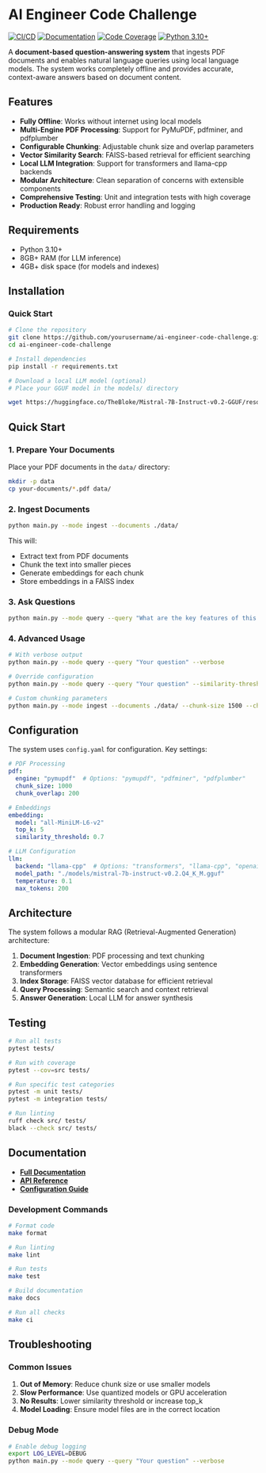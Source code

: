 # AI Engineer Code Challenge

[![CI/CD](https://github.com/asolayman/ai-engineer-code-challenge/actions/workflows/ci.yml/badge.svg)](https://github.com/solayman/ai-engineer-code-challenge/actions/workflows/ci.yml)
[![Documentation](https://github.com/asolayman/ai-engineer-code-challenge/actions/workflows/docs.yml/badge.svg)](https://asolayman.github.io/ai-engineer-code-challenge/)
[![Code Coverage](https://codecov.io/gh/asolayman/ai-engineer-code-challenge/branch/main/graph/badge.svg)](https://codecov.io/gh/asolayman/ai-engineer-code-challenge)
[![Python 3.10+](https://img.shields.io/badge/python-3.10+-blue.svg)](https://www.python.org/downloads/)

A **document-based question-answering system** that ingests PDF documents and enables natural language queries using local language models. The system works completely offline and provides accurate, context-aware answers based on document content.

## Features

- **Fully Offline**: Works without internet using local models
- **Multi-Engine PDF Processing**: Support for PyMuPDF, pdfminer, and pdfplumber
- **Configurable Chunking**: Adjustable chunk size and overlap parameters
- **Vector Similarity Search**: FAISS-based retrieval for efficient searching
- **Local LLM Integration**: Support for transformers and llama-cpp backends
- **Modular Architecture**: Clean separation of concerns with extensible components
- **Comprehensive Testing**: Unit and integration tests with high coverage
- **Production Ready**: Robust error handling and logging

## Requirements

- Python 3.10+
- 8GB+ RAM (for LLM inference)
- 4GB+ disk space (for models and indexes)

## Installation

### Quick Start

```bash
# Clone the repository
git clone https://github.com/yourusername/ai-engineer-code-challenge.git
cd ai-engineer-code-challenge

# Install dependencies
pip install -r requirements.txt

# Download a local LLM model (optional)
# Place your GGUF model in the models/ directory

wget https://huggingface.co/TheBloke/Mistral-7B-Instruct-v0.2-GGUF/resolve/main/mistral-7b-instruct-v0.2.Q4_K_M.gguf -o ./models/mistral-7b-instruct-v0.2.Q4_K_M.gguf

```


## Quick Start

### 1. Prepare Your Documents

Place your PDF documents in the `data/` directory:

```bash
mkdir -p data
cp your-documents/*.pdf data/
```

### 2. Ingest Documents

```bash
python main.py --mode ingest --documents ./data/
```

This will:
- Extract text from PDF documents
- Chunk the text into smaller pieces
- Generate embeddings for each chunk
- Store embeddings in a FAISS index

### 3. Ask Questions

```bash
python main.py --mode query --query "What are the key features of this system?"
```

### 4. Advanced Usage

```bash
# With verbose output
python main.py --mode query --query "Your question" --verbose

# Override configuration
python main.py --mode query --query "Your question" --similarity-threshold 0.5 --top-k 10

# Custom chunking parameters
python main.py --mode ingest --documents ./data/ --chunk-size 1500 --chunk-overlap 300
```

## Configuration

The system uses `config.yaml` for configuration. Key settings:

```yaml
# PDF Processing
pdf:
  engine: "pymupdf"  # Options: "pymupdf", "pdfminer", "pdfplumber"
  chunk_size: 1000
  chunk_overlap: 200

# Embeddings
embedding:
  model: "all-MiniLM-L6-v2"
  top_k: 5
  similarity_threshold: 0.7

# LLM Configuration
llm:
  backend: "llama-cpp"  # Options: "transformers", "llama-cpp", "openai"
  model_path: "./models/mistral-7b-instruct-v0.2.Q4_K_M.gguf"
  temperature: 0.1
  max_tokens: 200
```

## Architecture

The system follows a modular RAG (Retrieval-Augmented Generation) architecture:

1. **Document Ingestion**: PDF processing and text chunking
2. **Embedding Generation**: Vector embeddings using sentence transformers
3. **Index Storage**: FAISS vector database for efficient retrieval
4. **Query Processing**: Semantic search and context retrieval
5. **Answer Generation**: Local LLM for answer synthesis

## Testing

```bash
# Run all tests
pytest tests/

# Run with coverage
pytest --cov=src tests/

# Run specific test categories
pytest -m unit tests/
pytest -m integration tests/

# Run linting
ruff check src/ tests/
black --check src/ tests/
```

## Documentation

- **[Full Documentation](https://asolayman.github.io/ai-engineer-code-challenge/)**
- **[API Reference](https://asolayman.github.io/ai-engineer-code-challenge/api.html)**
- **[Configuration Guide](https://asolayman.github.io/ai-engineer-code-challenge/configuration.html)**


### Development Commands

```bash
# Format code
make format

# Run linting
make lint

# Run tests
make test

# Build documentation
make docs

# Run all checks
make ci
```


##  Troubleshooting

### Common Issues

1. **Out of Memory**: Reduce chunk size or use smaller models
2. **Slow Performance**: Use quantized models or GPU acceleration
3. **No Results**: Lower similarity threshold or increase top_k
4. **Model Loading**: Ensure model files are in the correct location

### Debug Mode

```bash
# Enable debug logging
export LOG_LEVEL=DEBUG
python main.py --mode query --query "Your question" --verbose
```